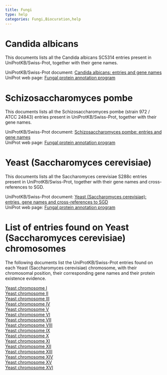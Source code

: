 ```yaml
---
title: Fungi
type: help
categories: Fungi,Biocuration,help
---
```


# Candida albicans

This documents lists all the Candida albicans SC5314 entries present in UniProtKB/Swiss-Prot, together with their gene names.

UniProtKB/Swiss-Prot document: [Candida albicans: entries and gene names](https://ftp.ebi.ac.uk/pub/databases/uniprot/current_release/knowledgebase/complete/docs/calbican.txt)  
UniProt web page: [Fungal protein annotation program](https://www.uniprot.org/help/fungal_protein_annotation_project)

# Schizosaccharomyces pombe

This documents lists all the Schizosaccharomyces pombe (strain 972 / ATCC 24843) entries present in UniProtKB/Swiss-Prot, together with their gene names.

UniProtKB/Swiss-Prot document: [Schizosaccharomyces pombe: entries and gene names](https://ftp.ebi.ac.uk/pub/databases/uniprot/current_release/knowledgebase/complete/docs/pombe.txt)  
UniProt web page: [Fungal protein annotation program](https://www.uniprot.org/help/fungal_protein_annotation_project)

# Yeast (Saccharomyces cerevisiae)

This documents lists all the Saccharomyces cerevisiae S288c entries present in UniProtKB/Swiss-Prot, together with their gene names and cross-references to SGD.

UniProtKB/Swiss-Prot document: [Yeast (Saccharomyces cerevisiae): entries, gene names and cross-references to SGD](https://ftp.ebi.ac.uk/pub/databases/uniprot/current_release/knowledgebase/complete/docs/yeast.txt)  
UniProt web page: [Fungal protein annotation program](https://www.uniprot.org/help/fungal_protein_annotation_project)

# List of entries found on Yeast (Saccharomyces cerevisiae) chromosomes

The following documents list the UniProtKB/Swiss-Prot entries found on each Yeast (Saccharomyces cerevisiae) chromosome, with their chromosomal position, their corresponding gene names and their protein existence evidence.

[Yeast chromosome I](https://ftp.ebi.ac.uk/pub/databases/uniprot/current_release/knowledgebase/complete/docs/yeast1.txt)  
[Yeast chromosome II](https://ftp.ebi.ac.uk/pub/databases/uniprot/current_release/knowledgebase/complete/docs/yeast2.txt)  
[Yeast chromosome III](https://ftp.ebi.ac.uk/pub/databases/uniprot/current_release/knowledgebase/complete/docs/yeast3.txt)  
[Yeast chromosome IV](https://ftp.ebi.ac.uk/pub/databases/uniprot/current_release/knowledgebase/complete/docs/yeast4.txt)  
[Yeast chromosome V](https://ftp.ebi.ac.uk/pub/databases/uniprot/current_release/knowledgebase/complete/docs/yeast5.txt)  
[Yeast chromosome VI](https://ftp.ebi.ac.uk/pub/databases/uniprot/current_release/knowledgebase/complete/docs/yeast6.txt)  
[Yeast chromosome VII](https://ftp.ebi.ac.uk/pub/databases/uniprot/current_release/knowledgebase/complete/docs/yeast7.txt)  
[Yeast chromosome VIII](https://ftp.ebi.ac.uk/pub/databases/uniprot/current_release/knowledgebase/complete/docs/yeast8.txt)  
[Yeast chromosome IX](https://ftp.ebi.ac.uk/pub/databases/uniprot/current_release/knowledgebase/complete/docs/yeast9.txt)  
[Yeast chromosome X](https://ftp.ebi.ac.uk/pub/databases/uniprot/current_release/knowledgebase/complete/docs/yeast10.txt)  
[Yeast chromosome XI](https://ftp.ebi.ac.uk/pub/databases/uniprot/current_release/knowledgebase/complete/docs/yeast11.txt)  
[Yeast chromosome XII](https://ftp.ebi.ac.uk/pub/databases/uniprot/current_release/knowledgebase/complete/docs/yeast12.txt)  
[Yeast chromosome XIII](https://ftp.ebi.ac.uk/pub/databases/uniprot/current_release/knowledgebase/complete/docs/yeast13.txt)  
[Yeast chromosome XIV](https://ftp.ebi.ac.uk/pub/databases/uniprot/current_release/knowledgebase/complete/docs/yeast14.txt)  
[Yeast chromosome XV](https://ftp.ebi.ac.uk/pub/databases/uniprot/current_release/knowledgebase/complete/docs/yeast15.txt)  
[Yeast chromosome XVI](https://ftp.ebi.ac.uk/pub/databases/uniprot/current_release/knowledgebase/complete/docs/yeast16.txt)
